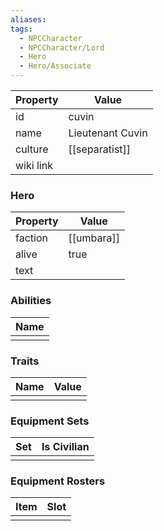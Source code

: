 ```yaml
---
aliases: 
tags:
  - NPCCharacter
  - NPCCharacter/Lord
  - Hero
  - Hero/Associate
---
```


| Property  | Value            |
| :-------- | ---------------- |
| id        | cuvin            |
| name      | Lieutenant Cuvin |
| culture   | [[separatist]]   |
| wiki link |                  |
### Hero
| Property | Value      |
| -------- | ---------- |
| faction  | [[umbara]] |
| alive    | true       |
| text     |            |

### Abilities
| Name |
| :--: |
|      |

### Traits
| Name | Value |
| ---- | ----- |
|      |       |

### Equipment Sets
| Set | Is Civilian |
| --- | ----------- |
|     |             |

### Equipment Rosters
| Item | Slot |
| ---- | ---- |
|      |      |

